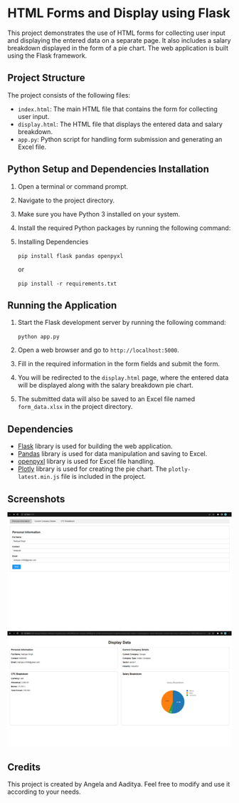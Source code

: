 # HTML Forms and Display using Flask

This project demonstrates the use of HTML forms for collecting user input and displaying the entered data on a separate page. It also includes a salary breakdown displayed in the form of a pie chart. The web application is built using the Flask framework.

## Project Structure

The project consists of the following files:

- `index.html`: The main HTML file that contains the form for collecting user input.
- `display.html`: The HTML file that displays the entered data and salary breakdown.
- `app.py`: Python script for handling form submission and generating an Excel file.

## Python Setup and Dependencies Installation
1. Open a terminal or command prompt.
2. Navigate to the project directory.
3. Make sure you have Python 3 installed on your system.
4. Install the required Python packages by running the following command:
5. Installing Dependencies
 
    ```pip install flask pandas openpyxl ```

    or 
    
    ```pip install -r requirements.txt ```

## Running the Application

1. Start the Flask development server by running the following command:
    
    ```python app.py ```
2. Open a web browser and go to `http://localhost:5000`.
3. Fill in the required information in the form fields and submit the form.
4. You will be redirected to the `display.html` page, where the entered data will be displayed along with the salary breakdown pie chart.
5. The submitted data will also be saved to an Excel file named `form_data.xlsx` in the project directory.

## Dependencies

- [Flask](https://flask.palletsprojects.com/) library is used for building the web application.
- [Pandas](https://pandas.pydata.org/) library is used for data manipulation and saving to Excel.
- [openpyxl](https://openpyxl.readthedocs.io/) library is used for Excel file handling.
- [Plotly](https://plotly.com/javascript/) library is used for creating the pie chart. The `plotly-latest.min.js` file is included in the project.

## Screenshots
![Alt text](image-1.png)
![Alt text](image.png)


## Credits

This project is created by Angela and Aaditya. Feel free to modify and use it according to your needs.
